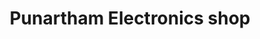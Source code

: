 ---
title: "Punartham Electronics shop"
url: /trivandrum/punartham-electronics-shop/
shop: Elektronik
---